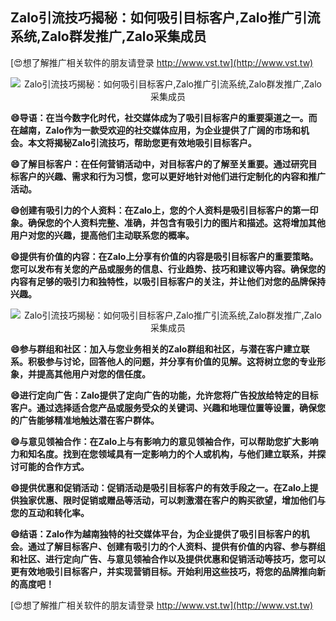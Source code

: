 ## **Zalo引流技巧揭秘：如何吸引目标客户,Zalo推广引流系统,Zalo群发推广,Zalo采集成员**

[😍想了解推广相关软件的朋友请登录 http://www.vst.tw](http://www.vst.tw)

 <center><img src="https://vst.tw/MP4/tuiguang/png/2.png" alt="Zalo引流技巧揭秘：如何吸引目标客户,Zalo推广引流系统,Zalo群发推广,Zalo采集成员"></center>

**😄导语：在当今数字化时代，社交媒体成为了吸引目标客户的重要渠道之一。而在越南，Zalo作为一款受欢迎的社交媒体应用，为企业提供了广阔的市场和机会。本文将揭秘Zalo引流技巧，帮助您更有效地吸引目标客户。**

**😄了解目标客户：在任何营销活动中，对目标客户的了解至关重要。通过研究目标客户的兴趣、需求和行为习惯，您可以更好地针对他们进行定制化的内容和推广活动。**

**😄创建有吸引力的个人资料：在Zalo上，您的个人资料是吸引目标客户的第一印象。确保您的个人资料完整、准确，并包含有吸引力的图片和描述。这将增加其他用户对您的兴趣，提高他们主动联系您的概率。**

**😄提供有价值的内容：在Zalo上分享有价值的内容是吸引目标客户的重要策略。您可以发布有关您的产品或服务的信息、行业趋势、技巧和建议等内容。确保您的内容有足够的吸引力和独特性，以吸引目标客户的关注，并让他们对您的品牌保持兴趣。**

 <center><img src="https://vst.tw/MP4/tuiguang/png/4.png" alt="Zalo引流技巧揭秘：如何吸引目标客户,Zalo推广引流系统,Zalo群发推广,Zalo采集成员"></center>

**😄参与群组和社区：加入与您业务相关的Zalo群组和社区，与潜在客户建立联系。积极参与讨论，回答他人的问题，并分享有价值的见解。这将树立您的专业形象，并提高其他用户对您的信任度。**

**😄进行定向广告：Zalo提供了定向广告的功能，允许您将广告投放给特定的目标客户。通过选择适合您产品或服务受众的关键词、兴趣和地理位置等设置，确保您的广告能够精准地触达潜在客户群体。**

**😄与意见领袖合作：在Zalo上与有影响力的意见领袖合作，可以帮助您扩大影响力和知名度。找到在您领域具有一定影响力的个人或机构，与他们建立联系，并探讨可能的合作方式。**

**😄提供优惠和促销活动：促销活动是吸引目标客户的有效手段之一。在Zalo上提供独家优惠、限时促销或赠品等活动，可以刺激潜在客户的购买欲望，增加他们与您的互动和转化率。**

**😄结语：Zalo作为越南独特的社交媒体平台，为企业提供了吸引目标客户的机会。通过了解目标客户、创建有吸引力的个人资料、提供有价值的内容、参与群组和社区、进行定向广告、与意见领袖合作以及提供优惠和促销活动等技巧，您可以更有效地吸引目标客户，并实现营销目标。开始利用这些技巧，将您的品牌推向新的高度吧！**

[😍想了解推广相关软件的朋友请登录 http://www.vst.tw](http://www.vst.tw)



